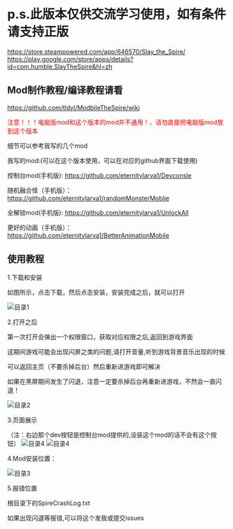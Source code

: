 # p.s.此版本仅供交流学习使用，如有条件请支持正版
https://store.steampowered.com/app/646570/Slay_the_Spire/
https://play.google.com/store/apps/details?id=com.humble.SlayTheSpire&hl=zh

## Mod制作教程/编译教程请看
https://github.com/tldyl/ModbileTheSpire/wiki

<span style="color: red;">注意！！！电脑版mod和这个版本的mod并不通用！，请勿直接把电脑版mod放到这个版本</span>

细节可以参考我写的几个mod

我写的mod:(可以在这个版本使用，可以在对应的github界面下载使用)

控制台mod(手机版):
https://github.com/eternitylarva1/Devconsle

随机融合怪（手机版）：
https://github.com/eternitylarva1/randomMonsterMoblie

全解锁mod(手机版):
https://github.com/eternitylarva1/UnlockAll

更好的动画（手机版）：
https://github.com/eternitylarva1/BetterAnimationMobile

## 使用教程

1.下载和安装

如图所示，点击下载，然后点击安装，安装完成之后，就可以打开

![目录1](images/5.jpg "1")

2.打开之后

第一次打开会弹出一个权限窗口，获取对应权限之后,返回到游戏界面

这期间游戏可能会出现闪屏之类的问题,请打开音量,听到游戏背景音乐出现的时候

可以返回主页（不要杀掉后台）然后重新进游戏即可解决

如果在黑屏期间发生了闪退，注意一定要杀掉后台再重新进游戏，不然会一直闪退！

![目录2](images/6.jpg "2")

3.页面展示

（注：右边那个dev按钮是控制台mod提供的,没装这个mod的话不会有这个按钮）
![目录4](images/2.jpg "4")
![目录4](images/3.jpg "4")

4.Mod安装位置：

![目录3](images/1.jpg "3")

5.报错位置

根目录下的SpireCrashLog.txt

如果出现闪退等报错,可以将这个发我或提交issues